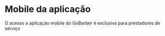 <h1>Mobile da aplicação</h1>

<p>O acesso a aplicação mobile do GoBarber é exclusiva para prestadores de serviço</p>
